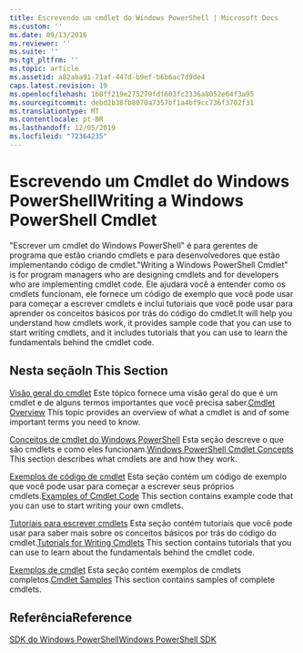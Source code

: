 ```yaml
---
title: Escrevendo um cmdlet do Windows PowerShell | Microsoft Docs
ms.custom: ''
ms.date: 09/13/2016
ms.reviewer: ''
ms.suite: ''
ms.tgt_pltfrm: ''
ms.topic: article
ms.assetid: a82aba91-71af-447d-b9ef-b6b6ac7d9de4
caps.latest.revision: 19
ms.openlocfilehash: 1b8ff219e275279fdf603fc2336a8052e64f3a95
ms.sourcegitcommit: debd2b38fb8070a7357bf1a4bf9cc736f3702f31
ms.translationtype: MT
ms.contentlocale: pt-BR
ms.lasthandoff: 12/05/2019
ms.locfileid: "72364235"
---
```

# <a name="writing-a-windows-powershell-cmdlet"></a><span data-ttu-id="07239-102">Escrevendo um Cmdlet do Windows PowerShell</span><span class="sxs-lookup"><span data-stu-id="07239-102">Writing a Windows PowerShell Cmdlet</span></span>

<span data-ttu-id="07239-103">"Escrever um cmdlet do Windows PowerShell" é para gerentes de programa que estão criando cmdlets e para desenvolvedores que estão implementando código de cmdlet.</span><span class="sxs-lookup"><span data-stu-id="07239-103">"Writing a Windows PowerShell Cmdlet" is for program managers who are designing cmdlets and for developers who are implementing cmdlet code.</span></span> <span data-ttu-id="07239-104">Ele ajudará você a entender como os cmdlets funcionam, ele fornece um código de exemplo que você pode usar para começar a escrever cmdlets e inclui tutoriais que você pode usar para aprender os conceitos básicos por trás do código do cmdlet.</span><span class="sxs-lookup"><span data-stu-id="07239-104">It will help you understand how cmdlets work, it provides sample code that you can use to start writing cmdlets, and it includes tutorials that you can use to learn the fundamentals behind the cmdlet code.</span></span>

## <a name="in-this-section"></a><span data-ttu-id="07239-105">Nesta seção</span><span class="sxs-lookup"><span data-stu-id="07239-105">In This Section</span></span>

<span data-ttu-id="07239-106">[Visão geral do cmdlet](./cmdlet-overview.md) Este tópico fornece uma visão geral do que é um cmdlet e de alguns termos importantes que você precisa saber.</span><span class="sxs-lookup"><span data-stu-id="07239-106">[Cmdlet Overview](./cmdlet-overview.md) This topic provides an overview of what a cmdlet is and of some important terms you need to know.</span></span>

<span data-ttu-id="07239-107">[Conceitos de cmdlet do Windows PowerShell](./windows-powershell-cmdlet-concepts.md) Esta seção descreve o que são cmdlets e como eles funcionam.</span><span class="sxs-lookup"><span data-stu-id="07239-107">[Windows PowerShell Cmdlet Concepts](./windows-powershell-cmdlet-concepts.md) This section describes what cmdlets are and how they work.</span></span>

<span data-ttu-id="07239-108">[Exemplos de código de cmdlet](./examples-of-cmdlet-code.md) Esta seção contém um código de exemplo que você pode usar para começar a escrever seus próprios cmdlets.</span><span class="sxs-lookup"><span data-stu-id="07239-108">[Examples of Cmdlet Code](./examples-of-cmdlet-code.md) This section contains example code that you can use to start writing your own cmdlets.</span></span>

<span data-ttu-id="07239-109">[Tutoriais para escrever cmdlets](./tutorials-for-writing-cmdlets.md) Esta seção contém tutoriais que você pode usar para saber mais sobre os conceitos básicos por trás do código do cmdlet.</span><span class="sxs-lookup"><span data-stu-id="07239-109">[Tutorials for Writing Cmdlets](./tutorials-for-writing-cmdlets.md) This section contains tutorials that you can use to learn about the fundamentals behind the cmdlet code.</span></span>

<span data-ttu-id="07239-110">[Exemplos de cmdlet](./cmdlet-samples.md) Esta seção contém exemplos de cmdlets completos.</span><span class="sxs-lookup"><span data-stu-id="07239-110">[Cmdlet Samples](./cmdlet-samples.md) This section contains samples of complete cmdlets.</span></span>

## <a name="reference"></a><span data-ttu-id="07239-111">Referência</span><span class="sxs-lookup"><span data-stu-id="07239-111">Reference</span></span>

[<span data-ttu-id="07239-112">SDK do Windows PowerShell</span><span class="sxs-lookup"><span data-stu-id="07239-112">Windows PowerShell SDK</span></span>](../windows-powershell-reference.md)
